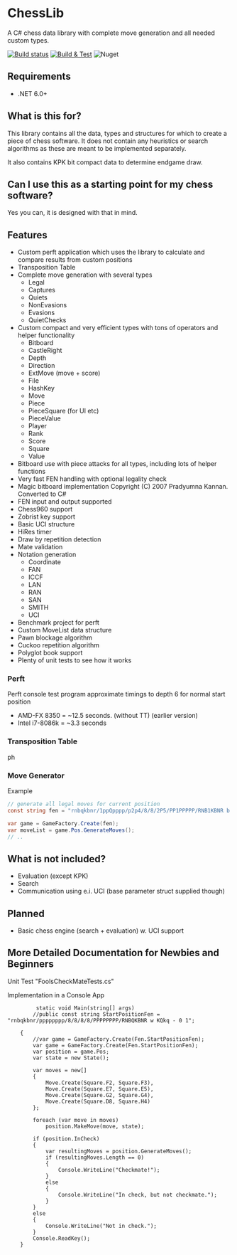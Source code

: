 # ChessLib
A C# chess data library with complete move generation and all needed custom types.

[![Build status](https://ci.appveyor.com/api/projects/status/6dksl8dsq5s1n2uv/branch/master?svg=true)](https://ci.appveyor.com/project/rudzen/chesslib/branch/master)
[![Build & Test](https://github.com/rudzen/ChessLib/actions/workflows/test.yml/badge.svg)](https://github.com/rudzen/ChessLib/actions/workflows/test.yml)
![Nuget](https://img.shields.io/nuget/v/Rudzoft.ChessLib)

## Requirements

* .NET 6.0+

## What is this for?

This library contains all the data, types and structures for which to create a piece of
chess software. It does not contain any heuristics or search algorithms as these
are meant to be implemented separately.

It also contains KPK bit compact data to determine endgame draw.

## Can I use this as a starting point for my chess software?

Yes you can, it is designed with that in mind.

## Features

* Custom perft application which uses the library to calculate and compare results from custom positions
* Transposition Table
* Complete move generation with several types
  * Legal
  * Captures
  * Quiets
  * NonEvasions
  * Evasions
  * QuietChecks
* Custom compact and very efficient types with tons of operators and helper functionality
  * Bitboard
  * CastleRight
  * Depth
  * Direction
  * ExtMove (move + score)
  * File
  * HashKey
  * Move
  * Piece
  * PieceSquare (for UI etc)
  * PieceValue
  * Player
  * Rank
  * Score
  * Square
  * Value
* Bitboard use with piece attacks for all types, including lots of helper functions
* Very fast FEN handling with optional legality check
* Magic bitboard implementation Copyright (C) 2007 Pradyumna Kannan. Converted to C#
* FEN input and output supported
* Chess960 support
* Zobrist key support
* Basic UCI structure
* HiRes timer
* Draw by repetition detection
* Mate validation
* Notation generation
  * Coordinate
  * FAN
  * ICCF
  * LAN
  * RAN
  * SAN
  * SMITH
  * UCI
* Benchmark project for perft
* Custom MoveList data structure
* Pawn blockage algorithm
* Cuckoo repetition algorithm
* Polyglot book support
* Plenty of unit tests to see how it works

### Perft

Perft console test program approximate timings to depth 6 for normal start position

* AMD-FX 8350 = ~12.5 seconds. (without TT) (earlier version)
* Intel i7-8086k = ~3.3 seconds

### Transposition Table

ph

### Move Generator

Example

```c#
// generate all legal moves for current position
const string fen = "rnbqkbnr/1ppQpppp/p2p4/8/8/2P5/PP1PPPPP/RNB1KBNR b KQkq - 1 6";

var game = GameFactory.Create(fen);
var moveList = game.Pos.GenerateMoves();
// ..
```

## What is not included?

* Evaluation (except KPK)
* Search
* Communication using e.i. UCI (base parameter struct supplied though)

## Planned

* Basic chess engine (search + evaluation) w. UCI support

## More Detailed Documentation for Newbies and Beginners

Unit Test "FoolsCheckMateTests.cs"

 Implementation in a Console App
 

             static void Main(string[] args)
            //public const string StartPositionFen = "rnbqkbnr/pppppppp/8/8/8/8/PPPPPPPP/RNBQKBNR w KQkq - 0 1";

        {
            //var game = GameFactory.Create(Fen.StartPositionFen);
            var game = GameFactory.Create(Fen.StartPositionFen);
            var position = game.Pos;
            var state = new State();

            var moves = new[]
            {
                Move.Create(Square.F2, Square.F3),
                Move.Create(Square.E7, Square.E5),
                Move.Create(Square.G2, Square.G4),
                Move.Create(Square.D8, Square.H4)
            };

            foreach (var move in moves)
                position.MakeMove(move, state);

            if (position.InCheck)
            {
                var resultingMoves = position.GenerateMoves();
                if (resultingMoves.Length == 0)
                {
                    Console.WriteLine("Checkmate!");
                }
                else
                {
                    Console.WriteLine("In check, but not checkmate.");
                }
            }
            else
            {
                Console.WriteLine("Not in check.");
            }
            Console.ReadKey();
        }
